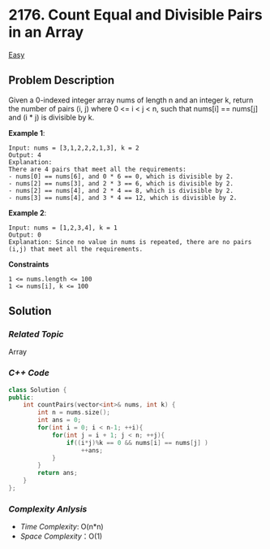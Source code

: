 # 2176. Count Equal and Divisible Pairs in an Array
[Easy](https://leetcode.com/problems/count-equal-and-divisible-pairs-in-an-array/description/)

## Problem Description

Given a 0-indexed integer array nums of length n and an integer k, return the number of pairs (i, j) where 0 <= i < j < n, such that nums[i] == nums[j] and (i * j) is divisible by k.

**Example 1**:
```
Input: nums = [3,1,2,2,2,1,3], k = 2
Output: 4
Explanation:
There are 4 pairs that meet all the requirements:
- nums[0] == nums[6], and 0 * 6 == 0, which is divisible by 2.
- nums[2] == nums[3], and 2 * 3 == 6, which is divisible by 2.
- nums[2] == nums[4], and 2 * 4 == 8, which is divisible by 2.
- nums[3] == nums[4], and 3 * 4 == 12, which is divisible by 2.
```
**Example 2**:
```
Input: nums = [1,2,3,4], k = 1
Output: 0
Explanation: Since no value in nums is repeated, there are no pairs (i,j) that meet all the requirements.
```

**Constraints**
```
1 <= nums.length <= 100
1 <= nums[i], k <= 100
```

## Solution

### _Related Topic_
   Array

### _C++ Code_
```cpp
class Solution {
public:
    int countPairs(vector<int>& nums, int k) {
        int n = nums.size();
        int ans = 0;
        for(int i = 0; i < n-1; ++i){
            for(int j = i + 1; j < n; ++j){
                if((i*j)%k == 0 && nums[i] == nums[j] )
                    ++ans;
            }
        }
        return ans;
    }
};
```

### _Complexity Anlysis_
- _Time Complexity_: O(n*n)
- _Space Complexity_：O(1)
